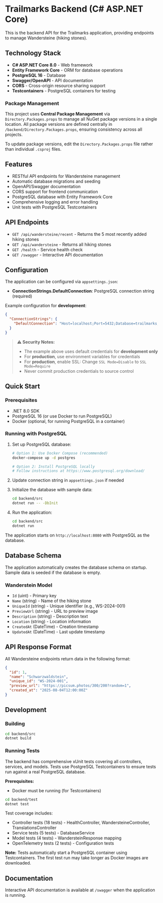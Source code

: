 # Trailmarks Backend (C# ASP.NET Core)

This is the backend API for the Trailmarks application, providing endpoints to manage Wandersteine (hiking stones).

## Technology Stack

- **C# ASP.NET Core 8.0** - Web framework
- **Entity Framework Core** - ORM for database operations
- **PostgreSQL 16** - Database
- **Swagger/OpenAPI** - API documentation
- **CORS** - Cross-origin resource sharing support
- **Testcontainers** - PostgreSQL containers for testing

### Package Management

This project uses **Central Package Management** via `Directory.Packages.props` to manage all NuGet package versions in a single location. All package versions are defined centrally in `/backend/Directory.Packages.props`, ensuring consistency across all projects.

To update package versions, edit the `Directory.Packages.props` file rather than individual `.csproj` files.

## Features

- RESTful API endpoints for Wandersteine management
- Automatic database migrations and seeding
- OpenAPI/Swagger documentation
- CORS support for frontend communication
- PostgreSQL database with Entity Framework Core
- Comprehensive logging and error handling
- Unit tests with PostgreSQL Testcontainers

## API Endpoints

- `GET /api/wandersteine/recent` - Returns the 5 most recently added hiking stones
- `GET /api/wandersteine` - Returns all hiking stones
- `GET /health` - Service health check
- `GET /swagger` - Interactive API documentation

## Configuration

The application can be configured via `appsettings.json`:

- **ConnectionStrings.DefaultConnection**: PostgreSQL connection string (required)

Example configuration for **development**:
```json
{
  "ConnectionStrings": {
    "DefaultConnection": "Host=localhost;Port=5432;Database=trailmarks;Username=postgres;Password=postgres;SSL Mode=Disable;Timezone=Europe/Berlin"
  }
}
```

> **⚠️ Security Notes:**
> - The example above uses default credentials for **development only**
> - For **production**, use environment variables for credentials
> - For **production**, enable SSL: Change `SSL Mode=Disable` to `SSL Mode=Require`
> - Never commit production credentials to source control

## Quick Start

### Prerequisites

- .NET 8.0 SDK
- PostgreSQL 16 (or use Docker to run PostgreSQL)
- Docker (optional, for running PostgreSQL in a container)

### Running with PostgreSQL

1. Set up PostgreSQL database:
   ```bash
   # Option 1: Use Docker Compose (recommended)
   docker-compose up -d postgres
   
   # Option 2: Install PostgreSQL locally
   # Follow instructions at https://www.postgresql.org/download/
   ```

2. Update connection string in `appsettings.json` if needed

3. Initialize the database with sample data:
   ```bash
   cd backend/src
   dotnet run -- -DbInit
   ```

4. Run the application:
   ```bash
   cd backend/src
   dotnet run
   ```

The application starts on `http://localhost:8080` with PostgreSQL as the database.

## Database Schema

The application automatically creates the database schema on startup. Sample data is seeded if the database is empty.

### Wanderstein Model

- `Id` (uint) - Primary key
- `Name` (string) - Name of the hiking stone
- `UniqueId` (string) - Unique identifier (e.g., WS-2024-001)
- `PreviewUrl` (string) - URL to preview image
- `Description` (string) - Description text
- `Location` (string) - Location information
- `CreatedAt` (DateTime) - Creation timestamp
- `UpdatedAt` (DateTime) - Last update timestamp

## API Response Format

All Wandersteine endpoints return data in the following format:

```json
{
  "id": 1,
  "name": "Schwarzwaldstein",
  "unique_id": "WS-2024-001",
  "preview_url": "https://picsum.photos/300/200?random=1",
  "created_at": "2025-08-04T12:00:00Z"
}
```

## Development

### Building

```bash
cd backend/src
dotnet build
```

### Running Tests

The backend has comprehensive xUnit tests covering all controllers, services, and models. Tests use PostgreSQL Testcontainers to ensure tests run against a real PostgreSQL database.

**Prerequisites:**
- Docker must be running (for Testcontainers)

```bash
cd backend/test
dotnet test
```

Test coverage includes:
- Controller tests (18 tests) - HealthController, WandersteineController, TranslationsController
- Service tests (5 tests) - DatabaseService
- Model tests (4 tests) - WandersteinResponse mapping
- OpenTelemetry tests (2 tests) - Configuration tests

**Note:** Tests automatically start a PostgreSQL container using Testcontainers. The first test run may take longer as Docker images are downloaded.

## Documentation

Interactive API documentation is available at `/swagger` when the application is running.